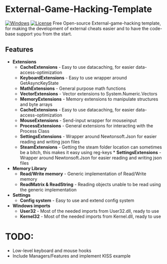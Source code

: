 # External-Game-Hacking-Template
[![Windows](https://img.shields.io/badge/platform-Windows-0078d7.svg?style=plastic)](https://en.wikipedia.org/wiki/Microsoft_Windows) 
[![License](https://img.shields.io/github/license/danielkrupinski/Osiris.svg?style=plastic)](LICENSE) 
Free Open-source External-game-hacking template, for making the development of external cheats easier and to have the code-base support you from the start.

## Features
* **Extensions**
    * **CacheExtensions** - Easy to use datacaching, for easier data-access-optimization
    * **KeyboardExtensions** - Easy to use wrapper around GetAsyncKeyState
    * **MathExtensions** - General purpose math functions
    * **VectorExtensions** - Vector extensions to System.Numeric.Vectors
    * **MemoryExtensions** - Memory extensions to manipulate structures and byte arrays
    * **CacheExtensions** - Easy to use datacaching, for easier data-access-optimization
    * **MouseExtensions** - Send-input wrapper for mouseinput
    * **ProcessExtensions** - General extensions for interacting with the Process Class
    * **SettingsExtensions** - Wrapper around Newtonsoft.Json for easier reading and writing json files
     * **SteamExtensions** - Getting the steam folder location can sometimes be a bitch, this makes it easy using reg-keys
      * **SettingsExtensions** - Wrapper around Newtonsoft.Json for easier reading and writing json files
* **Memory Library**
    * **Read/Write memory** - Generic implementation of Read/Write memory
    * **ReadMatrix & ReadString** - Reading objects unable to be read using the generic implementation
* **Settings**
    * **Config system** - Easy to use and extend config system
* **Windows imports**
    * **User32** - Most of the needed imports from User32.dll, ready to use
    * **Kernel32** - Most of the needed imports from Kernel.dll, ready to use
    
# TODO:
* Low-level keyboard and mouse hooks
* Include Managers/Features and implement KISS example

